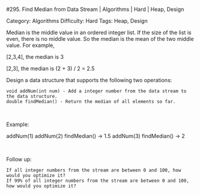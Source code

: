 #295. Find Median from Data Stream | Algorithms | Hard | Heap, Design

Category: Algorithms
Difficulty: Hard
Tags: Heap, Design

Median is the middle value in an ordered integer list. If the size of the list is even, there is no middle value. So the median is the mean of the two middle value.
For example,

[2,3,4], the median is 3

[2,3], the median is (2 + 3) / 2 = 2.5

Design a data structure that supports the following two operations:


	void addNum(int num) - Add a integer number from the data stream to the data structure.
	double findMedian() - Return the median of all elements so far.


 

Example:


addNum(1)
addNum(2)
findMedian() -> 1.5
addNum(3) 
findMedian() -> 2


 

Follow up:


	If all integer numbers from the stream are between 0 and 100, how would you optimize it?
	If 99% of all integer numbers from the stream are between 0 and 100, how would you optimize it?


